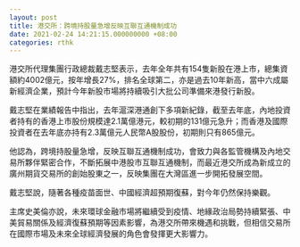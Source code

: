 ```yaml
---
layout: post
title: 港交所：跨境持股量急增反映互聯互通機制成功
date: 2021-02-24 14:21:15.000000000 +08:00
categories: rthk
---
```


港交所代理集團行政總裁戴志堅表示，去年全年共有154隻新股在港上市，總集資額約4002億元，按年增長27%，排名全球第二，亦是過去10年新高，當中六成屬新經濟企業，預計今年新股市場將持續吸引大批公司準備來港發行新股。

戴志堅在業績報告中指出，去年滬深港通創下多項新紀錄，截至去年底，內地投資者持有的香港上市股份規模達2.1萬億港元，較初期的131億元急升；而香港及國際投資者在去年底亦持有2.3萬億元人民幣A股股份，初期則只有865億元。

他認為，跨境持股量急增，反映互聯互通機制成功，會致力與各監管機構及內地交易所夥伴緊密合作，不斷拓展中港股市互聯互通機制，而最近港交所成為新成立的廣州期貨交易所的創始股東之一，反映集團在大灣區進一步開拓發展空間。

戴志堅說，隨著各種疫苗面世、中國經濟超預期復蘇，對今年仍然保持樂觀。

主席史美倫亦說，未來環球金融市場將繼續受到疫情、地緣政治局勢持續緊張、中美貿易關係及經濟復蘇預期等因素影響，為港交所帶來機遇和挑戰，但相信交易所在國際市場及未來全球經濟發展的角色會發揮更大影響力。
